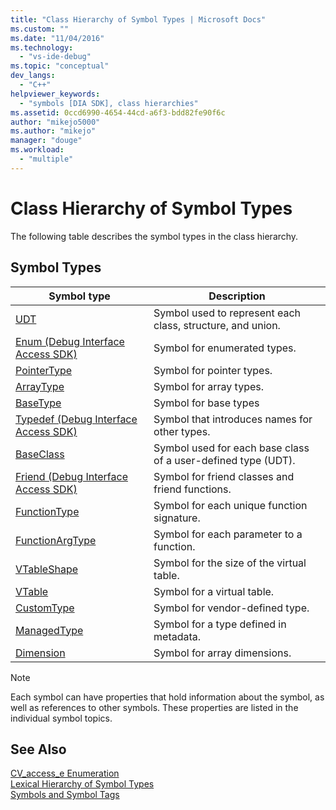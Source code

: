 ```yaml
---
title: "Class Hierarchy of Symbol Types | Microsoft Docs"
ms.custom: ""
ms.date: "11/04/2016"
ms.technology: 
  - "vs-ide-debug"
ms.topic: "conceptual"
dev_langs: 
  - "C++"
helpviewer_keywords: 
  - "symbols [DIA SDK], class hierarchies"
ms.assetid: 0ccd6990-4654-44cd-a6f3-bdd82fe90f6c
author: "mikejo5000"
ms.author: "mikejo"
manager: "douge"
ms.workload: 
  - "multiple"
---
```

# Class Hierarchy of Symbol Types
The following table describes the symbol types in the class hierarchy.  
  
## Symbol Types  
  
|Symbol type|Description|  
|-----------------|-----------------|  
|[UDT](../../debugger/debug-interface-access/udt.md)|Symbol used to represent each class, structure, and union.|  
|[Enum (Debug Interface Access SDK)](../../debugger/debug-interface-access/enum-debug-interface-access-sdk.md)|Symbol for enumerated types.|  
|[PointerType](../../debugger/debug-interface-access/pointertype.md)|Symbol for pointer types.|  
|[ArrayType](../../debugger/debug-interface-access/arraytype.md)|Symbol for array types.|  
|[BaseType](../../debugger/debug-interface-access/basetype.md)|Symbol for base types|  
|[Typedef (Debug Interface Access SDK)](../../debugger/debug-interface-access/typedef-debug-interface-access-sdk.md)|Symbol that introduces names for other types.|  
|[BaseClass](../../debugger/debug-interface-access/baseclass.md)|Symbol used for each base class of a user-defined type (UDT).|  
|[Friend (Debug Interface Access SDK)](../../debugger/debug-interface-access/friend-debug-interface-access-sdk.md)|Symbol for friend classes and friend functions.|  
|[FunctionType](../../debugger/debug-interface-access/functiontype.md)|Symbol for each unique function signature.|  
|[FunctionArgType](../../debugger/debug-interface-access/functionargtype.md)|Symbol for each parameter to a function.|  
|[VTableShape](../../debugger/debug-interface-access/vtableshape.md)|Symbol for the size of the virtual table.|  
|[VTable](../../debugger/debug-interface-access/vtable.md)|Symbol for a virtual table.|  
|[CustomType](../../debugger/debug-interface-access/customtype.md)|Symbol for vendor-defined type.|  
|[ManagedType](../../debugger/debug-interface-access/managedtype.md)|Symbol for a type defined in metadata.|  
|[Dimension](../../debugger/debug-interface-access/dimension.md)|Symbol for array dimensions.|  
  
> [!NOTE]
>  Each symbol can have properties that hold information about the symbol, as well as references to other symbols. These properties are listed in the individual symbol topics.  
  
## See Also  
 [CV_access_e Enumeration](../../debugger/debug-interface-access/cv-access-e.md)   
 [Lexical Hierarchy of Symbol Types](../../debugger/debug-interface-access/lexical-hierarchy-of-symbol-types.md)   
 [Symbols and Symbol Tags](../../debugger/debug-interface-access/symbols-and-symbol-tags.md)